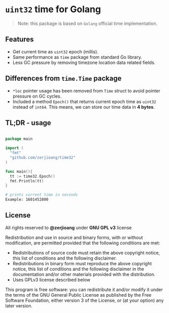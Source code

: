 # `uint32` time for Golang

> Note: this package is based on `Golang` official time implementation.

## Features

* Get current time as `uint32` epoch (millis).
* Same performance as `time` package from standard Go library.
* Less GC pressure by removing timezone location data related fields.

## Differences from `time.Time` package

* `*loc` pointer usage has been removed from `Time` struct to avoid pointer pressure on GC cycles.
* Included a method `Epoch()` that returns current epoch time as `uint32` instead of `int64`. This means, we can store our time data in **4 bytes**.

## TL;DR - usage

```go

package main

import (
  "fmt"
  "github.com/zerjioang/time32"
)

func main(){
  tt := time32.Epoch()
  fmt.Println(tt)
}
```

```bash
# prints current time in seconds
Example: 1601452800
```

## License

All rights reserved to **@zerjioang** under **GNU GPL v3** license

Redistribution and use in source and binary forms, with or without modification, are permitted provided that the following conditions are met:

 * Redistributions of source code must retain the above copyright notice, this list of conditions and the following disclaimer.
 * Redistributions in binary form must reproduce the above copyright notice, this list of conditions and the following disclaimer in the documentation and/or other materials provided with the distribution.
 * Uses GPLv3 license described below

This program is free software: you can redistribute it and/or modify it under the terms of the GNU General Public License as published by the Free Software Foundation, either version 3 of the License, or (at your option) any later version.
